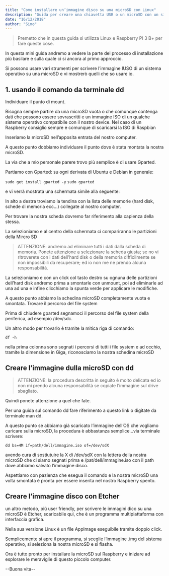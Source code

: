 ```yaml
---
title: "Come installare un’immagine disco su una microSD con Linux"
description: "Guida per creare una chiavetta USB o un microSD con un sistema operativo avviabile e pronto all'installazione su Raspberrry o sul computer di casa."
date: "16/12/2018"
author: "Simo"
---
```


> Premetto che in questa guida si utilizza Linux e Raspberry PI 3 B+ per fare queste cose.

In questa mini guida andremo a vedere la parte del processo di installazione più basilare e sulla quale ci si ancora al primo approccio.

Si possono usare vari strumenti per scrivere l’immagine IUSO di un sistema operativo su una microSD e vi mostrerò quelli che so usare io.

## 1. usando il comando da terminale dd

Individuare il punto di mount.

Bisogna sempre partire da una microSD vuota o che comunque contenga dati che possono essere sovrascritti e un immagine ISO di un qualche sistema operativo compatibile con il nostro device. Nel caso di un Raspberry consiglio sempre e comunque di scaricarsi la ISO di Raspbian

Inseriamo la microSD nell’apposita entrata del nostro computer.

A questo punto dobbiamo individuare il punto dove è stata montata la nostra microSD.

La via che a mio personale parere trovo più semplice è di usare Gparted.

Partiamo con Gparted:
su ogni derivata di Ubuntu e Debian in generale:

`sudo get install gparted -y`
`sudo gparted`

e vi verrà mostrata una schermata simile alla seguente:

In alto a destra troviamo la tendina con la lista delle memorie (hard disk, schede di memoria ecc…) collegate al nostro computer.

Per trovare la nostra scheda dovremo far riferimento alla capienza della stessa.

La selezioniamo e al centro della schermata ci compariranno le partizioni della Mircro SD

> ATTENZIONE: andremo ad eliminare tutti i dati dalla scheda di memoria. Ponete attenzione a selezionare la scheda giusta; se no vi ritroverete con i dati dell’hard disk o della memoria difficilmente se non impossibili da recuperare; ed io non me ne prendo alcuna responsabilità.

La selezioniamo e con un click col tasto destro su ognuna delle partizioni dell’hard disk andremo prima a smontarle con unmount, poi ad eliminarle ad una ad una e infine clicchiamo la spunta verde per applicare le modifiche.

A questo punto abbiamo la schedina microSD completamente vuota e smontata.
Trovare il percorso del file system

Prima di chiudere gparted segnamoci il percorso del file system della periferica, ad esempio /dev/sdc.

Un altro modo per trovarlo è tramite la mitica riga di comando:

`df -h`

nella prima colonna sono segnati i percorsi di tutti i file system e ad occhio, tramite la dimensione in Giga, riconosciamo la nostra schedina microSD

## Creare l’immagine dulla microSD con dd

> ATTENZIONE: la procedura descritta in seguito è molto delicata ed io non mi prendo alcuna responsabilità se copiate l’immagine sul drive sbagliato.

Quindi ponete attenzione a quel che fate.

Per una guida sul comando dd fare riferimento a questo link o digitate da terminale man dd.

A questo punto se abbiamo già scaricato l’immagine dell’OS che vogliamo caricare sulla microSD, la procedura è abbastanza semplice…via terminale scrivere:

`dd bs=4M if=path/dell/immagine.iso of=/dev/sdX`

avendo cura di sostiutuire la X di /dev/sdX con la lettera della nostra microSD che ci siamo segnati prima e /pat/dell/immagine.iso con il path dove abbiamo salvato l’immagine disco.

Aspettiamo con pazienza che esegua il comando e la nostra microSD una volta smontata è pronta per essere inserita nel nostro Raspberry spento.

## Creare l’immagine disco con Etcher

un altro metodo, più user friendly, per scrivere le immagini dico su una microSD è Etcher, scaricabile qui, che è un programma multipiattaforma con interfaccia grafica.

Nella sua versione Linux è un file AppImage eseguibile tramite doppio click.

Semplicemente si apre il programma, si sceglie l’immagine .img del sistema operativo, si seleziona la nostra microSD e si flasha.

Ora è tutto pronto per installare la microSD sul Raspberry e iniziare ad esplorare le meraviglie di questo piccolo computer.

--Buona vita--
